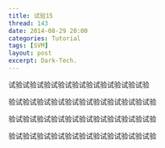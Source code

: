 ```yaml
---
title: 试验15
thread: 143
date: 2014-08-29 20:00
categories: Tutorial
tags: [SVM]
layout: post
excerpt: Dark-Tech.
---
```



试验试验试验试验试验试验试验试验试验试验

验试验试验试验试验试验试验试验试验试验试验

验试验试验试验试验试验试验试验试验试验试验

验试验试验试验试验试验试验试验试验试验试验